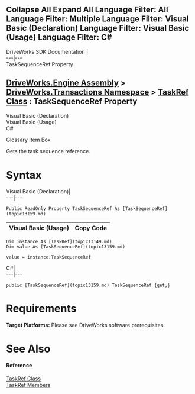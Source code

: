        

 Collapse All Expand All  Language Filter: All  Language Filter: Multiple  Language Filter: Visual Basic (Declaration) Language Filter: Visual Basic (Usage) Language Filter: C#  
---  
DriveWorks SDK Documentation  |   
---|---  
TaskSequenceRef Property   
  
[DriveWorks.Engine Assembly](topic2156.md) > [DriveWorks.Transactions Namespace](topic12835.md) > [TaskRef Class](topic13149.md) : TaskSequenceRef Property  
---  
  
Visual Basic (Declaration)    
Visual Basic (Usage)    
C# 

Glossary Item Box

Gets the task sequence reference. 

# Syntax

Visual Basic (Declaration)|   
---|---  
      
    
    Public ReadOnly Property TaskSequenceRef As [TaskSequenceRef](topic13159.md)  
  
Visual Basic (Usage)| Copy Code  
---|---  
      
    
    Dim instance As [TaskRef](topic13149.md)
    Dim value As [TaskSequenceRef](topic13159.md)
     
    value = instance.TaskSequenceRef  
  
C#|   
---|---  
      
    
    public [TaskSequenceRef](topic13159.md) TaskSequenceRef {get;}  
  
# Requirements

**Target Platforms:** Please see DriveWorks software prerequisites.

# See Also

#### Reference

[TaskRef Class](topic13149.md)   
[TaskRef Members](topic13150.md)


